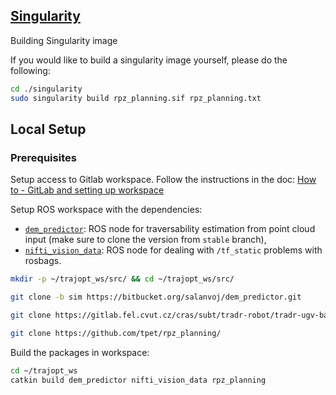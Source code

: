 ## [Singularity](https://github.com/tpet/rpz_planning/blob/master/docs/singularity.md)

Building Singularity image

If you would like to build a singularity image yourself,
please do the following:

```bash
cd ./singularity
sudo singularity build rpz_planning.sif rpz_planning.txt
```

## Local Setup

### Prerequisites

Setup access to Gitlab workspace. Follow the instructions in the doc:
[How to - GitLab and setting up workspace](https://docs.google.com/document/d/1Jwnu1jSB3GD0ZptfKwZy1fdjjVrTzuNYB_ebzWgul9U/edit#)

Setup ROS workspace with the dependencies:

- [`dem_predictor`](https://bitbucket.org/salanvoj/dem_predictor/src/stable/):
  ROS node for traversability estimation from point cloud input
  (make sure to clone the version from `stable` branch),
- [`nifti_vision_data`](https://gitlab.fel.cvut.cz/cras/subt/tradr-robot/tradr-ugv-base/-/tree/master/):
  ROS node for dealing with `/tf_static` problems with rosbags.

```bash
mkdir -p ~/trajopt_ws/src/ && cd ~/trajopt_ws/src/

git clone -b sim https://bitbucket.org/salanvoj/dem_predictor.git

git clone https://gitlab.fel.cvut.cz/cras/subt/tradr-robot/tradr-ugv-base/

git clone https://github.com/tpet/rpz_planning/
```

Build the packages in workspace:

```bash
cd ~/trajopt_ws
catkin build dem_predictor nifti_vision_data rpz_planning
```
